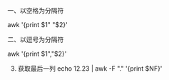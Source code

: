 <!--
 * @Author: wjn
 * @Date: 2020-03-12 19:52:14
 * @LastEditors: wjn
 * @LastEditTime: 2020-03-12 19:52:24
 -->
一、以空格为分隔符

awk '{print $1" "$2}'

二、以逗号为分隔符

awk '{print $1","$2}'

3. 获取最后一列
echo 12.23 | awk -F "." '{print $NF}'
